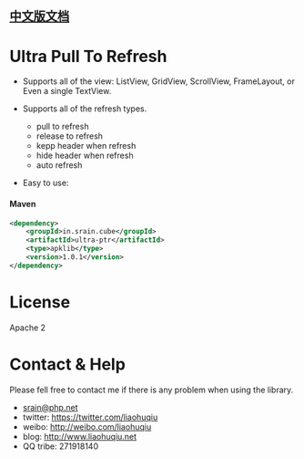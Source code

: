 ## [中文版文档](https://github.com/liaohuqiu/android-CLog/blob/master/README-cn.md)

# Ultra Pull To Refresh

* Supports all of the view: ListView, GridView, ScrollView, FrameLayout, or Even a single TextView.
* Supports all of the refresh types.
    * pull to refresh
    * release to refresh
    * kepp header when refresh
    * hide header when refresh
    * auto refresh

* Easy to use: 

#### Maven

```xml
<dependency>
    <groupId>in.srain.cube</groupId>
    <artifactId>ultra-ptr</artifactId>
    <type>apklib</type>
    <version>1.0.1</version>
</dependency>
```


# License

Apache 2

# Contact & Help

Please fell free to contact me if there is any problem when using the library.

* srain@php.net
* twitter: https://twitter.com/liaohuqiu
* weibo: http://weibo.com/liaohuqiu
* blog: http://www.liaohuqiu.net
* QQ tribe: 271918140

